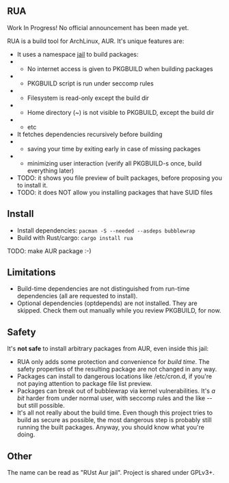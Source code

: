 ## RUA

Work In Progress! No official announcement has been made yet.

RUA is a build tool for ArchLinux, AUR. It's unique features are:

* It uses a namespace [jail](https://github.com/projectatomic/bubblewrap) to build packages:
* * No internet access is given to PKGBUILD when building packages
* * PKGBUILD script is run under seccomp rules
* * Filesystem is read-only except the build dir
* * Home directory (~) is not visible to PKGBUILD, except the build dir
* * etc
* It fetches dependencies recursively before building
* * saving your time by exiting early in case of missing packages
* * minimizing user interaction (verify all PKGBUILD-s once, build everything later)
* TODO: it shows you file preview of built packages, before proposing you to install it.
* TODO: it does NOT allow you installing packages that have SUID files

## Install
* Install dependencies: `pacman -S --needed --asdeps bubblewrap`
* Build with Rust/cargo: `cargo install rua`

TODO: make AUR package :-)

## Limitations

* Build-time dependencies are not distinguished from run-time dependencies (all are requested to install).
* Optional dependencies (optdepends) are not installed. They are skipped. Check them out manually while you review PKGBUILD, for now.

## Safety
It's **not safe** to install arbitrary packages from AUR, even inside this jail:

* RUA only adds some protection and convenience for _build time_. The safety properties of the resulting package are not changed in any way.
* Packages can install to dangerous locations like /etc/cron.d, if you're not paying attention to package file list preview.
* Packages can break out of bubblewrap via kernel vulnerabilities. It's _a bit_ harder from under normal user, with seccomp rules and the like -- but still possible.
* It's all not really about the build time. Even though this project tries to build as secure as possible, the most dangerous step is probably still running the built packages. Anyway, you should know what you're doing.

## Other

The name can be read as "RUst Aur jail". Project is shared under GPLv3+.

